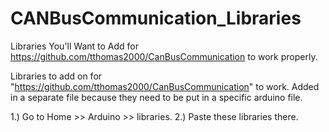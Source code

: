 # CANBusCommunication_Libraries
Libraries You'll Want to Add for https://github.com/tthomas2000/CanBusCommunication to work properly.


Libraries to add on for "https://github.com/tthomas2000/CanBusCommunication" to work. Added in a separate file because they need to be put in a specific arduino file.

1.) Go to Home >> Arduino >> libraries.
2.) Paste these libraries there.
